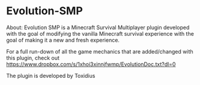 # Evolution-SMP

About:
Evolution SMP is a Minecraft Survival Multiplayer plugin developed with the goal of modifying the vanilla Minecraft survival experience with the goal of making it a new and fresh experience.

For a full run-down of all the game mechanics that are added/changed with this plugin, check out https://www.dropbox.com/s/1xhoi3xinnjfwmp/EvolutionDoc.txt?dl=0

The plugin is developed by Toxidius
